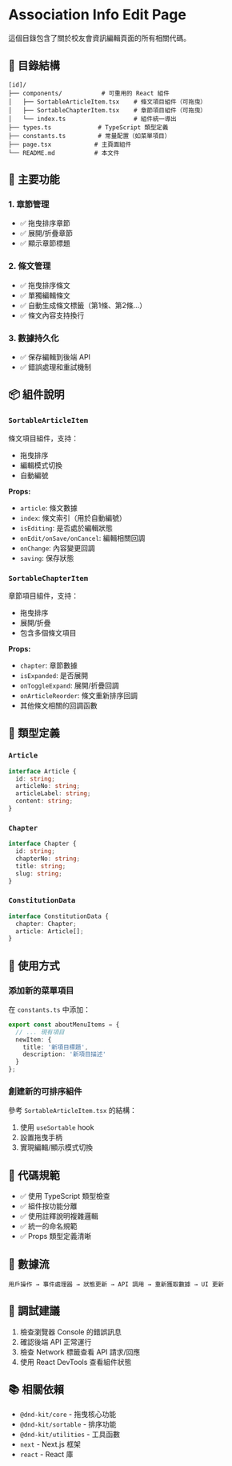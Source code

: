 # Association Info Edit Page

這個目錄包含了關於校友會資訊編輯頁面的所有相關代碼。

## 📁 目錄結構

```
[id]/
├── components/           # 可重用的 React 組件
│   ├── SortableArticleItem.tsx    # 條文項目組件（可拖曳）
│   ├── SortableChapterItem.tsx    # 章節項目組件（可拖曳）
│   └── index.ts                   # 組件統一導出
├── types.ts             # TypeScript 類型定義
├── constants.ts         # 常量配置（如菜單項目）
├── page.tsx            # 主頁面組件
└── README.md           # 本文件
```

## 🎯 主要功能

### 1. 章節管理
- ✅ 拖曳排序章節
- ✅ 展開/折疊章節
- ✅ 顯示章節標題

### 2. 條文管理
- ✅ 拖曳排序條文
- ✅ 單獨編輯條文
- ✅ 自動生成條文標籤（第1條、第2條...）
- ✅ 條文內容支持換行

### 3. 數據持久化
- ✅ 保存編輯到後端 API
- ✅ 錯誤處理和重試機制

## 📦 組件說明

### `SortableArticleItem`
條文項目組件，支持：
- 拖曳排序
- 編輯模式切換
- 自動編號

**Props:**
- `article`: 條文數據
- `index`: 條文索引（用於自動編號）
- `isEditing`: 是否處於編輯狀態
- `onEdit/onSave/onCancel`: 編輯相關回調
- `onChange`: 內容變更回調
- `saving`: 保存狀態

### `SortableChapterItem`
章節項目組件，支持：
- 拖曳排序
- 展開/折疊
- 包含多個條文項目

**Props:**
- `chapter`: 章節數據
- `isExpanded`: 是否展開
- `onToggleExpand`: 展開/折疊回調
- `onArticleReorder`: 條文重新排序回調
- 其他條文相關的回調函數

## 🔧 類型定義

### `Article`
```typescript
interface Article {
  id: string;
  articleNo: string;
  articleLabel: string;
  content: string;
}
```

### `Chapter`
```typescript
interface Chapter {
  id: string;
  chapterNo: string;
  title: string;
  slug: string;
}
```

### `ConstitutionData`
```typescript
interface ConstitutionData {
  chapter: Chapter;
  article: Article[];
}
```

## 🚀 使用方式

### 添加新的菜單項目
在 `constants.ts` 中添加：

```typescript
export const aboutMenuItems = {
  // ... 現有項目
  newItem: {
    title: '新項目標題',
    description: '新項目描述'
  }
};
```

### 創建新的可排序組件
參考 `SortableArticleItem.tsx` 的結構：

1. 使用 `useSortable` hook
2. 設置拖曳手柄
3. 實現編輯/顯示模式切換

## 📝 代碼規範

- ✅ 使用 TypeScript 類型檢查
- ✅ 組件按功能分離
- ✅ 使用註釋說明複雜邏輯
- ✅ 統一的命名規範
- ✅ Props 類型定義清晰

## 🔄 數據流

```
用戶操作 → 事件處理器 → 狀態更新 → API 調用 → 重新獲取數據 → UI 更新
```

## 🐛 調試建議

1. 檢查瀏覽器 Console 的錯誤訊息
2. 確認後端 API 正常運行
3. 檢查 Network 標籤查看 API 請求/回應
4. 使用 React DevTools 查看組件狀態

## 📚 相關依賴

- `@dnd-kit/core` - 拖曳核心功能
- `@dnd-kit/sortable` - 排序功能
- `@dnd-kit/utilities` - 工具函數
- `next` - Next.js 框架
- `react` - React 庫
